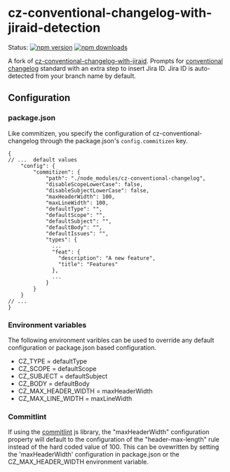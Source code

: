 # cz-conventional-changelog-with-jiraid-detection

Status:
[![npm version](https://img.shields.io/npm/v/cz-conventional-changelog-with-jiraid-detection.svg?style=flat-square)](https://www.npmjs.org/package/cz-conventional-changelog-with-jiraid-detection)
[![npm downloads](https://img.shields.io/npm/dm/cz-conventional-changelog-with-jiraid-detection.svg?style=flat-square)](http://npm-stat.com/charts.html?package=cz-conventional-changelog-with-jiraid-detection&from=2020-09-16)

A fork of [cz-conventional-changelog-with-jiraid](https://github.com/commitizen/cz-conventional-changelog). Prompts for [conventional changelog](https://github.com/conventional-changelog/conventional-changelog) standard with an extra step to insert Jira ID. Jira ID is auto-detected from your branch name by default.

## Configuration

### package.json

Like commitizen, you specify the configuration of cz-conventional-changelog through the package.json's `config.commitizen` key.

```json5
{
// ...  default values
    "config": {
        "commitizen": {
            "path": "./node_modules/cz-conventional-changelog",
            "disableScopeLowerCase": false,
            "disableSubjectLowerCase": false,
            "maxHeaderWidth": 100,
            "maxLineWidth": 100,
            "defaultType": "",
            "defaultScope": "",
            "defaultSubject": "",
            "defaultBody": "",
            "defaultIssues": "",
            "types": {
              ...
              "feat": {
                "description": "A new feature",
                "title": "Features"
              },
              ...
            }
        }
    }
// ...
}
```

### Environment variables

The following environment varibles can be used to override any default configuration or package.json based configuration.

* CZ_TYPE = defaultType
* CZ_SCOPE = defaultScope
* CZ_SUBJECT = defaultSubject
* CZ_BODY = defaultBody
* CZ_MAX_HEADER_WIDTH = maxHeaderWidth
* CZ_MAX_LINE_WIDTH = maxLineWidth

### Commitlint

If using the [commitlint](https://github.com/conventional-changelog/commitlint) js library, the "maxHeaderWidth" configuration property will default to the configuration of the "header-max-length" rule instead of the hard coded value of 100.  This can be ovewritten by setting the 'maxHeaderWidth' configuration in package.json or the CZ_MAX_HEADER_WIDTH environment variable.

